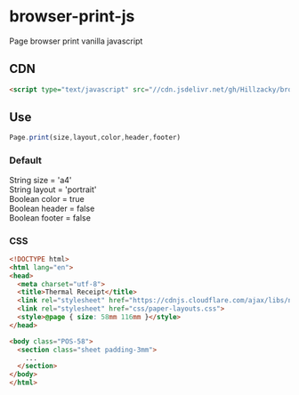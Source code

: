 # browser-print-js
Page browser print vanilla javascript

## CDN
```HTML
<script type="text/javascript" src="//cdn.jsdelivr.net/gh/Hillzacky/browser-print-js@latest/browser-print-js.min.js"></script>
```

## Use
```javascript
Page.print(size,layout,color,header,footer)
```
### Default
String size = 'a4' \
String layout = 'portrait' \
Boolean color = true \
Boolean header = false \
Boolean footer = false

### CSS
```HTML
<!DOCTYPE html>
<html lang="en">
<head>
  <meta charset="utf-8">
  <title>Thermal Receipt</title>
  <link rel="stylesheet" href="https://cdnjs.cloudflare.com/ajax/libs/normalize/8.0.1/normalize.css">
  <link rel="stylesheet" href="css/paper-layouts.css">
  <style>@page { size: 58mm 116mm }</style>
</head>

<body class="POS-58">
  <section class="sheet padding-3mm">
    ...
  </section>
</body>
</html>
```
